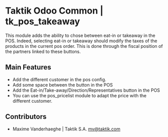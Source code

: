 # Taktik Odoo Common | tk_pos_takeaway

This module adds the ability to chose between eat-in or takeaway in the POS.
Indeed, selecting eat-in or takeaway should modify the taxes of the products
in the current pos order. This is done through the fiscal position of the
partners linked to these buttons.

Main Features
-------------
* Add the different customer in the pos config.
* Add some space between the button in the POS
* Add the Eat-in/Take-away/Direction/Representatives button in the POS
* You can use the pos_pricelist module to adapt the price with the different customer.

Contributors
------------
* Maxime Vanderhaeghe | Taktik S.A. <mv@taktik.com>